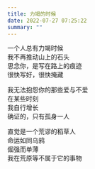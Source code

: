 ```yaml
---
title: 力竭的时候
date: 2022-07-27 07:25:22
summary: ""
---
```


一个人总有力竭时候\
我不再推动山上的石头\
思念你，是写在路上的痕迹\
很快写好，很快掩藏

我无法抱怨你的那些爱与不爱\
在某些时刻\
我自行增长\
确证的，只有孤身一人

直觉是一个荒谬的稻草人\
命运如同乌鸦\
倔强而单薄\
我在荒原等不属于它的事物
